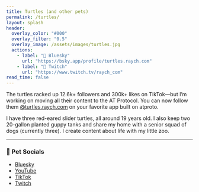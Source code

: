 ```yaml
---
title: Turtles (and other pets)
permalink: /turtles/
layout: splash
header:
  overlay_color: "#000"
  overlay_filter: "0.5"
  overlay_image: /assets/images/turtles.jpg
  actions:
    - label: "🐢 Bluesky"
      url: "https://bsky.app/profile/turtles.raych.com"
    - label: "🐠 Twitch"
      url: "https://www.twitch.tv/raych_com"
read_time: false
---
```


The turtles racked up 12.6k+ followers and 300k+ likes on TikTok—but I’m working on moving all their content to the AT Protocol. You can now follow them [@turtles.raych.com](https://bsky.app/profile/turtles.raych.com) on your favorite app built on atproto.

I have three red-eared slider turtles, all around 19 years old. I also keep two 20-gallon planted guppy tanks and share my home with a senior squad of dogs (currently three). I create content about life with my little zoo.

---

### 🐢 Pet Socials

- [Bluesky](https://bsky.app/profile/turtles.raych.com)
- [YouTube](https://youtube.com/@turtle_cove_raych)
- [TikTok](https://tiktok.com/@turtle_cove_raych)
- [Twitch](https://www.twitch.tv/raych_com)